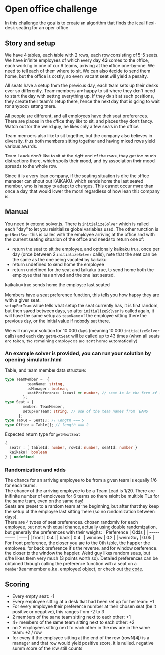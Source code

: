 # Open office challenge

In this challenge the goal is to create an algorithm that finds the ideal flexi-desk seating for an open office

## Story and setup

We have 4 tables, each table with 2 rows, each row consisting of 5-5 seats.
We have infinite employees of which every day __43__ comes to the office, each working in one of our 6 teams, arriving at the office one-by-one. We need to tell each of them where to sit. We can also decide to send them home, but the office is costly, so every vacant seat will yield a penalty.

All seats have a setup from the previous day, each team sets up their desks ever so differently. Team members are happy to sit where they don't need to start the day with setting everything up. If they do sit at such positions, they create their team's setup there, hence the next day that is going to wait for anybody sitting there.

All people are different, and all employees have their seat preferences. There are places in the office they like to sit, and places they don't fancy. Watch out for the weird guy, he likes only a few seats in the office.

Team members also like to sit together, but the company also believes in diversity, thus both members sitting together and having mixed rows yield various awards.

Team Leads don't like to sit at the right end of the rows, they get too much distractions there, which spoils their mood, and by association their mood spreads to the whole row.

Since it is a very lean company, if the seating situation is dire the office manager can shout out KAIKAKU, which sends home the last seated member, who is happy to adapt to changes. This cannot occur more than once a day, that would lower the moral regardless of how lean this company is.

## Manual

You need to extend solver.js. There is `initializeSolver` which is called each "day" to let you reinitialize global variables used. The other function is `getNextSeat` this is called with the employee arriving at the office and with the current seating situation of the office and needs to return one of:
- return the seat to sit the employee, and optionally kaikaku true, once per day (once between 2 `initializeSolver` calls), note that the seat can be the same as the one being vacated by kaikaku
- return undefined to send home the employee
- return undefined for the seat and kaikaku true, to send home both the employee that has arrived and the one last seated.

kaikaku=true sends home the employee last seated. <br/><br/>
Members have a seat preference function, this tells you how happy they are with a given seat. <br/>
`setupForTeam` value tells what setup the seat currently has, it is first random, but then saved between days, so after `initializeSolver` is called again, it will have the same setup as `teamName` of the employee sitting there the previous day, or the initial value if nobody sat there.

We will run your solution for 10 000 days (meaning 10 000 `initializeSolver` calls) and each day `getNextSeat` will be called up to 43 times (when all seats are taken, the remaining employees are sent home automatically).

### **An example solver is provided, you can run your solution by opening simulator.html**

Table, and team member data structure:

```typescript
type TeamMember =  {
          teamName: string,
          isManager: boolean,
          seatPreference: (seat) => number, // seat is in the form of { tableId: number, rowId: number, seatId: number }
        };
type Seat = {
        member: TeamMember,
        setupForTeam: string, // one of the team names from TEAMS
      };
type Table = Seat[]; // length === 5
type Office = Table[]; // length === 2
```

Expected return type for `getNextSeat`

```typescript
{
  seat? : { tableId: number, rowId: number, seatId: number },
  kaikaku?: boolean
} | undefined
```

### Randomization and odds
The chance for an arriving employee to be from a given team is equally 1/6 for each teams. <br/>
The chance of the arriving employee to be a Team Lead is 1/20. There are inifinite number of employees for 6 teams so there might be multiple TLs for the same team, even on the same day! <br/>
Seats are preset to a random team at the beginning, but after that they keep the setup of the employee last sitting there (so no randomization between days). <br/>
There are 4 types of seat preferences, chosen randomly for each employee, but not with equal chance, actually using double randomization, but generally the preferences with their weighs:
| Preference | Odds |
| ---------- | ---- |
| front      | 0.4  |
| back       | 0.4  |
| window     | 0.2  |
| weirdGuy   | 0.05 |
For front preference, the closer you are to the 0th table, the happier the employee, for back preference it's the reverse, and for window preference, the closer to the window the happier. Weird guy likes random seats, but s/he likes them very much (3 points worth so). Detailed preferences can be obtained through calling the preference function with a seat on a `member`(teammember a.k.a. employee) object, or check out [the code](./src/preference-functions.js).

## Scoring

- Every empty seat: -1
- Every employee sitting at a desk that had been set up for her team: +1
- For every employee their preference number at their chosen seat (be it positive or negative), this ranges from -2 to 3
- 2 members of the same team sitting next to each other: +1
- 4+ members of the same team sitting next to each other: +2
- no 2 employees sitting next to each other in the row are in the same team: +2 / row
- for every if the employee sitting at the end of the row (rowN[4]) is a manager and that row would yield positive score, it is nulled. negative summ score of the row still counts


